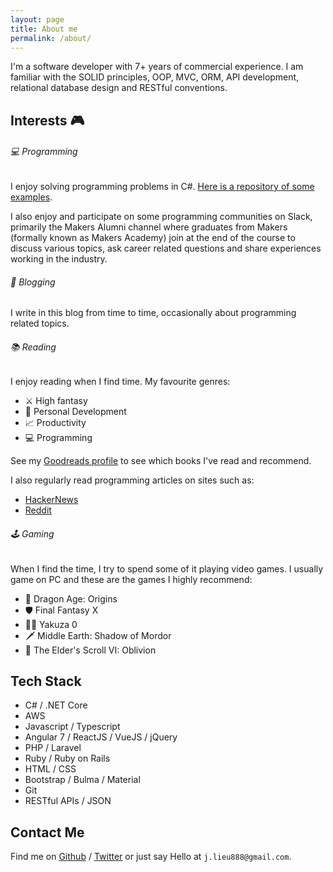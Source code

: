 ```yaml
---
layout: page
title: About me
permalink: /about/
---
```



I'm a software developer with 7+ years of commercial experience. I am familiar with the SOLID principles, OOP, MVC, ORM, API development, relational database design and RESTful conventions.

## Interests &#x1f3ae;

###### &#x1f4bb; Programming

I enjoy solving programming problems in C#. [Here is a repository of some examples](https://github.com/jameslieu/csharp_projects).

I also enjoy and participate on some programming communities on Slack, primarily the Makers Alumni channel where graduates from Makers (formally known as Makers Academy) join at the end of the course to discuss various topics, ask career related questions and share experiences working in the industry.

###### &#x1f4dd; Blogging
I write in this blog from time to time, occasionally about programming related topics.

###### &#x1f4da; Reading
I enjoy reading when I find time. My favourite genres:
- &#x2694; High fantasy
- &#x1f9d8; Personal Development
- &#x1f4c8; Productivity
- &#x1f4bb; Programming

See my [Goodreads profile](https://www.goodreads.com/jameslieu) to see which books I've read and recommend.

I also regularly read programming articles on sites such as:
- [HackerNews](https://news.ycombinator.com/)
- [Reddit](https://www.reddit.com/r/ProgrammerHumor/)

###### &#x1f579; Gaming

When I find the time, I try to spend some of it playing video games. I usually game on PC and these are the games I highly recommend:

- &#x1f409; Dragon Age: Origins
- &#x1f6e1; Final Fantasy X
- &#x1f468;&#x200d;&#x1f4bc; Yakuza 0
- &#x1f5e1; Middle Earth: Shadow of Mordor
- &#x1f4dc; The Elder's Scroll VI: Oblivion

## Tech Stack
- C# / .NET Core
- AWS
- Javascript / Typescript
- Angular 7 / ReactJS / VueJS / jQuery
- PHP / Laravel
- Ruby / Ruby on Rails
- HTML / CSS
- Bootstrap / Bulma / Material
- Git
- RESTful APIs / JSON

## Contact Me

Find me on [Github][github] / [Twitter][Twitter] or just say Hello at
`j.lieu888@gmail.com`.

[github]: https://github.com/jameslieu
[twitter]: https://twitter.com/J_lieu
